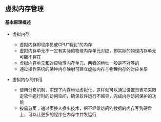 ## 虚拟内存管理

#### 基本原理概述

* 虚拟内存
	* 虚拟内存即程序员或CPU“看到”的内存
	* 虚拟内存单元不一定有实际的物理内存单元对应，即实际的物理内存单元可能不存在
	* 虚拟内存单元和对应物理内存单元，两者的地址一般是不对等的
	* 通过操作系统的某种内存映射可建立虚拟内存与物理内存的对应关系

* 虚拟内存的作用
	* 使用分页机制，实现了内存地址虚拟化，这样就可以通过设置页表项来限定软件运行时的访问空间，确保软件运行不越界，完成内存访问保护的功能
	* 按需分页；通过页换人换出技术，把不经常访问的数据的内存写到硬盘上，可以让更多的程序在内存中并发运行


